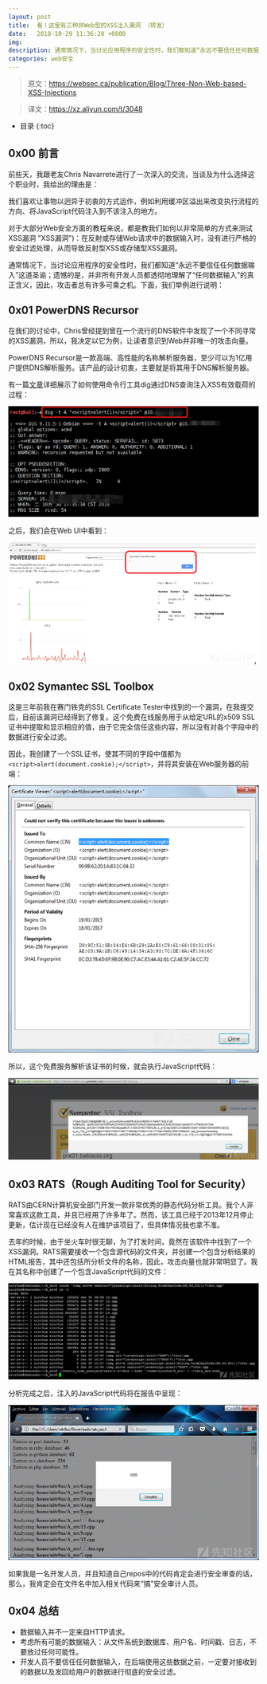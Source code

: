 ```yaml
---
layout: post
title:  看！这里有三种非Web型的XSS注入漏洞 （转发）
date:   2018-10-29 11:36:20 +0800
img:
description: 通常情况下，当讨论应用程序的安全性时，我们都知道“永远不要信任任何数据输入”这道圣谕；遗憾的是，并非所有开发人员都透彻地理解了“任何数据输入”的真正含义，因此，攻击者总有许多可乘之机。。。
categories: web安全
---
```


> 原文：https://websec.ca/publication/Blog/Three-Non-Web-based-XSS-Injections

> 译文：https://xz.aliyun.com/t/3048

* 目录
{:toc}



## 0x00 前言

前些天，我跟老友Chris Navarrete进行了一次深入的交流，当谈及为什么选择这个职业时，我给出的理由是：

我们喜欢让事物以迥异于初衷的方式运作，例如利用缓冲区溢出来改变执行流程的方向、将JavaScript代码注入到不该注入的地方。

对于大部分Web安全方面的教程来说，都是教我们如何以非常简单的方式来测试XSS漏洞 "XSS漏洞")：在反射或存储Web请求中的数据输入时，没有进行严格的安全过滤处理，从而导致反射型XSS或存储型XSS漏洞。

通常情况下，当讨论应用程序的安全性时，我们都知道“永远不要信任任何数据输入”这道圣谕；遗憾的是，并非所有开发人员都透彻地理解了“任何数据输入”的真正含义，因此，攻击者总有许多可乘之机。下面，我们举例进行说明：


## 0x01 PowerDNS Recursor

在我们的讨论中，Chris曾经提到曾在一个流行的DNS软件中发现了一个不同寻常的XSS漏洞，所以，我决定以它为例，让读者意识到Web并非唯一的攻击向量。

PowerDNS Recursor是一款高端、高性能的名称解析服务器，至少可以为1亿用户提供DNS解析服务。该产品的设计初衷，主要就是将其用于DNS解析服务器。

有一篇[文章](https://www.fortinet.com/blog/threat-research/powerdns-recursor-html-script-injection-vulnerability-a-walkthrough.html)详细展示了如何使用命令行工具dig通过DNS查询注入XSS有效载荷的过程：

![1](\assets\img\xss\1.png)

之后，我们会在Web UI中看到：

![1](\assets\img\xss\2.png)

## 0x02 Symantec SSL Toolbox

这是三年前我在赛门铁克的SSL Certificate Tester中找到的一个漏洞，在我提交后，目前该漏洞已经得到了修复。这个免费在线服务用于从给定URL的x509 SSL证书中提取和显示相应的值，由于它完全信任这些内容，所以没有对各个字段中的数据进行安全过滤。

因此，我创建了一个SSL证书，使其不同的字段中值都为`<script>alert(document.cookie);</script>`，并将其安装在Web服务器的前端：

![1](\assets\img\xss\3.png)

所以，这个免费服务解析该证书的时候，就会执行JavaScript代码：

![1](\assets\img\xss\4.png)

## 0x03 RATS（Rough Auditing Tool for Security）

RATS由CERN计算机安全部门开发一款非常优秀的静态代码分析工具。我个人非常喜欢这款工具，并且已经用了许多年了。然而，该工具已经于2013年12月停止更新，估计现在已经没有人在维护该项目了，但具体情况我也拿不准。

去年的时候，由于坐火车时很无聊，为了打发时间，竟然在该软件中找到了一个XSS漏洞。RATS需要接收一个包含源代码的文件夹，并创建一个包含分析结果的HTML报告，其中还包括所分析文件的名称，因此，攻击向量也就非常明显了。我在其名称中创建了一个包含JavaScript代码的文件：

![1](\assets\img\xss\5.png)

分析完成之后，注入的JavaScript代码将在报告中呈现：

![1](\assets\img\xss\6.png)

如果我是一名开发人员，并且知道自己repos中的代码肯定会进行安全审查的话，那么，我肯定会在文件名中加入相关代码来“搞”安全审计人员。

## 0x04 总结

- 数据输入并不一定来自HTTP请求。
- 考虑所有可能的数据输入：从文件系统到数据库、用户名、时间戳、日志，不要放过任何可能性。
- 开发人员不要信任任何数据输入，在后端使用这些数据之前，一定要对接收到的数据以及发回给用户的数据进行彻底的安全过滤。
